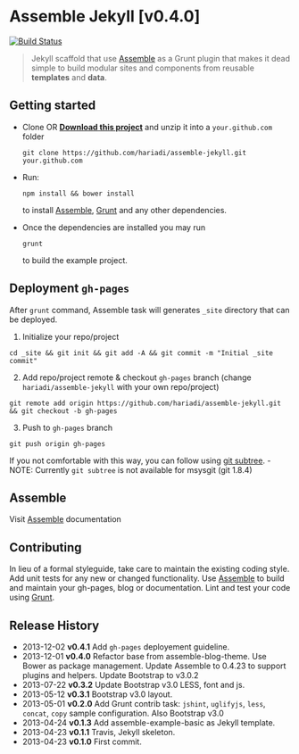 # Assemble Jekyll [v0.4.0]
[![Build Status](https://travis-ci.org/hariadi/assemble-jekyll.png)](https://travis-ci.org/hariadi/assemble-jekyll)

> Jekyll scaffold that use [Assemble][assemble] as a Grunt plugin that makes it dead simple to build modular sites and components from reusable **templates** and **data**.


## Getting started
* Clone OR **[Download this project][download]** and unzip it into a `your.github.com` folder

  ```
  git clone https://github.com/hariadi/assemble-jekyll.git your.github.com
  ```

* Run:

  ```
  npm install && bower install
  ```

  to install [Assemble][assemble], [Grunt](http://gruntjs.com/) and any other dependencies.
* Once the dependencies are installed you may run

  ```
  grunt
  ```
  to build the example project.

## Deployment `gh-pages`

After `grunt` command, Assemble task will generates `_site` directory that can be deployed.

1. Initialize your repo/project
  ```shell
  cd _site && git init && git add -A && git commit -m "Initial _site commit"
  ```

2. Add repo/project remote & checkout `gh-pages` branch (change `hariadi/assemble-jekyll` with your own repo/project)
  ```shell
  git remote add origin https://github.com/hariadi/assemble-jekyll.git && git checkout -b gh-pages
  ```

3. Push to `gh-pages` branch
  ```shell
  git push origin gh-pages
  ```

If you not comfortable with this way, you can follow using [git subtree](http://yeoman.io/deployment.html). - NOTE: Currently `git subtree` is not available for msysgit (git 1.8.4)

## Assemble
Visit [Assemble][assemble-docs] documentation



## Contributing
In lieu of a formal styleguide, take care to maintain the existing coding style. Add unit tests for any new or changed functionality. Use [Assemble][assemble] to build and maintain your gh-pages, blog or documentation. Lint and test your code using [Grunt](http://gruntjs.com/).


## Release History
* 2013-12-02    **v0.4.1**    Add `gh-pages` deployement guideline.
* 2013-12-01    **v0.4.0**    Refactor base from assemble-blog-theme. Use Bower as package management. Update Assemble to 0.4.23 to support plugins and helpers. Update Bootstrap to v3.0.2
* 2013-07-22    **v0.3.2**    Update Bootstrap v3.0 LESS, font and js.
* 2013-05-12    **v0.3.1**    Bootstrap v3.0 layout.
* 2013-05-01    **v0.2.0**    Add Grunt contrib task: `jshint`, `uglifyjs`, `less`, `concat`, `copy` sample configuration. Also Bootstrap v3.0
* 2013-04-24    **v0.1.3**    Add assemble-example-basic as Jekyll template.
* 2013-04-23    **v0.1.1**    Travis, Jekyll skeleton.
* 2013-04-23    **v0.1.0**    First commit.

[download]: https://github.com/hariadi/assemble-jekyll/archive/master.zip
[assemble]: https://assemble.io
[assemble-docs]: https://assemble.io/docs
[assemble-examples]: https://github.com/assemble/assemble-examples
[assemble-jekyll]: https://github.com/hariadi/assemble-jekyll
[gruntfile]: http://gruntjs.com/sample-gruntfile
